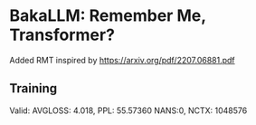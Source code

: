 # BakaLLM: Remember Me, Transformer?
Added RMT inspired by https://arxiv.org/pdf/2207.06881.pdf

## Training
Valid: AVGLOSS: 4.018, PPL: 55.57360 NANS:0, NCTX: 1048576
